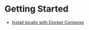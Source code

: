 # Getting Started


 * [Install locally with Docker Compose](../getting-started/docker-installation/index.md)
